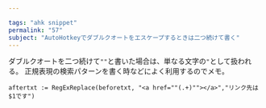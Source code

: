 ```yaml
---

tags: "ahk snippet"
permalink: "57"
subject: "AutoHotkeyでダブルクオートをエスケープするときは二つ続けて書く"
---
```


ダブルクオートを二つ続けて`""`と書いた場合は、単なる文字の`"`として扱われる。
正規表現の検索パターンを書く時などによく利用するのでメモ。

```ahk
aftertxt := RegExReplace(beforetxt, "<a href=""(.+)""></a>","リンク先は$1です")
```
